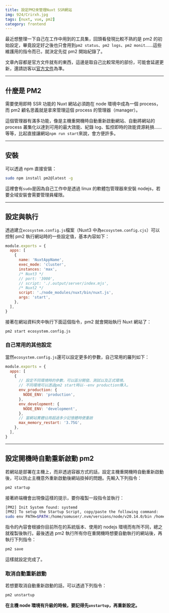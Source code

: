 ```yaml
---
title: 設定PM2來管理Nuxt SSR網站
img: 924/Crirxh.jpg
tags: [nuxt, vue, pm2]
category: frontend
---
```


最近想整理一下自己在工作中用到的工具集，回頭看發現比較不熟的是 pm2 的初始設定，畢竟設定好之後也只會用到`pm2 status`、`pm2 logs`、`pm2 monit`……這些維護用的指令而已，就決定先從 pm2 開始紀錄了。

文章內容都是官方文件就有的東西，這邊是取自己比較常用的部份，可能會延遲更新，還請訪客以[官方文件](https://pm2.keymetrics.io/docs/usage/quick-start/)為準。

<!--more-->

---

## 什麼是 PM2

需要使用即時 SSR 功能的 Nuxt 網站必須跑在 node 環境中成為一個 process，而 pm2 顧名思義就是拿來管理這個 process 的管理器（manager）。

這個管理器有滿多功能，像是主機重開機時自動重新啟動網站、自動將網站的 process 叢集化以達到可用的最大效能、紀錄 log、監控即時的效能資源耗損……等等，比起直接讓網站`npm run start`來說，會方便許多。

---

## 安裝

可以透過 npm 直接安裝：

```bash
sudo npm install pm2@latest -g
```

<article-note>這裡會有`sudo`是因為自己工作中是透過 linux 的軟體包管理器來安裝 nodejs，若要全域安裝會需要管理員權限。</article-note>

---

## 設定與執行

透過建立`ecosystem.config.js`檔案（Nuxt3 中為`ecosystem.config.cjs`）可以控制 pm2 執行網站時的一些設定值，基本內容如下：

```js
module.exports = {
  apps: [
    {
      name: 'NuxtAppName',
      exec_mode: 'cluster',
      instances: 'max',
      /* Nuxt3 */
      // port: '3000',
      // script: './.output/server/index.mjs',
      /* Nuxt2 */
      script: './node_modules/nuxt/bin/nuxt.js',
      args: 'start',
    },
  ],
}
```

接著在網站資料夾中執行下面這個指令，pm2 就會開始執行 Nuxt 網站了：

```bash
pm2 start ecosystem.config.js
```

### 自己常用的其他設定

當然`ecosystem.config.js`還可以設定更多的參數，自己常用的羅列如下：

```js
module.exports = {
  apps: [
    {
      // 設定不同環境時的參數，可以區分開發、測試以及正式環境。
      // 不同環境可以透過pm2 start時以--env production傳入。
      env_production: {
        NODE_ENV: 'production',
      },
      env_development: {
        NODE_ENV: 'development',
      },
      // 當網站實體佔用超過多少記憶體時便重啟
      max_memory_restart: '3.75G',
    },
  ],
}
```

---

## 設定開機時自動重新啟動 pm2

若網站是部署在主機上，而非透過容器方式的話，設定主機重開機時自動重新啟動後，可以防止主機意外重新啟動後網站掛掉的問題。先輸入下列指令：

```bash
pm2 startup
```

接著終端機會出現像這樣的提示，要你複製一段指令並執行：

```bash
[PM2] Init System found: systemd
[PM2] To setup the Startup Script, copy/paste the following command:
sudo env PATH=$PATH:/home/somuser/.nvm/versions/node/v20.14.0/bin /home/someuser/.nvm/versions/node/v20.14.0/lib/node_modules/pm2/bin/pm2 startup <distribution> -u <user> --hp <home-path>
```

指令的內容會根據你目前所在的系統版本、使用的 nodejs 環境而有所不同，總之就複製後執行。最後透過 pm2 執行所有你在重開機時想要自動執行的網站後，再執行下列指令：

```bash
pm2 save
```

這樣就設定完成了。

### 取消自動重新啟動

若想要取消自動重新啟動的話，可以透過下列指令：

```bash
pm2 unstartup
```

**在主機 node 環境有升級的時候，要記得先`unstartup`，再重新設定。**